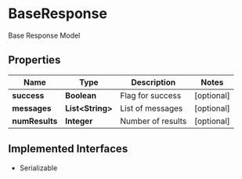 

# BaseResponse

Base Response Model

## Properties

| Name | Type | Description | Notes |
|------------ | ------------- | ------------- | -------------|
|**success** | **Boolean** | Flag for success |  [optional] |
|**messages** | **List&lt;String&gt;** | List of messages |  [optional] |
|**numResults** | **Integer** | Number of results |  [optional] |


## Implemented Interfaces

* Serializable


